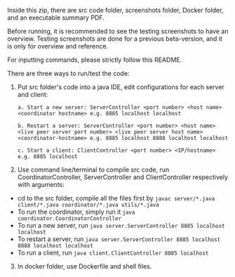 Inside this zip, there are src code folder, screenshots folder, Docker folder, and an executable summary PDF.

Before running, it is recommended to see the testing screenshots to have an overview.
Testing screenshots are done for a previous beta-version, and it is only for overview and reference.

For inputting commands, please strictly follow this README.

There are three ways to run/test the code:

1. Put src folder's code into a java IDE, edit configurations for each server and client:

   `a. Start a new server: ServerController <port number> <host name> <coordinator hostname>
   e.g. 8885 localhost localhost`

   `b. Restart a server: ServerController <port number> <host name> <live peer server port number> <live peer server host name> <coordinator-hostname>
   e.g. 8885 localhost 8888 localhost localhost`

   `c. Start a client: ClientController <port number> <IP/hostname> e.g. 8885 localhost`

2. Use command line/terminal to compile src code, run CoordinatorController, ServerController and ClientController respectively with arguments:

- cd to the src folder, compile all the files first by `javac server/*.java client/*.java coordinator/*.java utils/*.java`
- To run the coordinator, simply run it `java coordinator.CoordinatorController`
- To run a new server, run `java server.ServerController 8885 localhost localhost`
- To restart a server, run `java server.ServerController 8885 localhost 8888 localhost localhost`
- To run a client, run `java client.ClientController 8885 localhost`

3. In docker folder, use Dockerfile and shell files.

